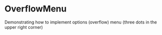 # OverflowMenu
Demonstrating how to implement options (overflow) menu (three dots in the upper right corner)
